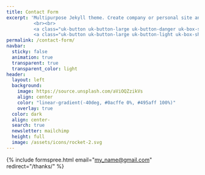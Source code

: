```yaml
---
title: Contact Form
excerpt: 'Multipurpose Jekyll theme. Create company or personal site and host on GitHub for free.
          <br><br>
          <a class="uk-button uk-button-large uk-button-danger uk-box-shadow-medium hvr-up" href="https://github.com/ivanchromjak/jekyll-theme-plus/fork"><span uk-icon="github"></span> Fork on GitHub</a> &nbsp;
          <a class="uk-button uk-button-large uk-button-light uk-box-shadow-medium hvr-up" href="https://github.com/ivanchromjak/jekyll-theme-plus/fork"><span uk-icon="copy"></span> Documentation</a>'
permalink: /contact-form/
navbar:
  sticky: false
  animation: true
  transparent: true
  transparent_color: light
header:
  layout: left
  background:
    image: https://source.unsplash.com/aViOQZzikVs
    align: center
    color: "linear-gradient(-40deg, #0acffe 0%, #495aff 100%)"
    overlay: true
  color: dark
  align: center-
  search: true
  newsletter: mailchimp
  height: full
  image: /assets/icons/rocket-2.svg
---
```


{% include formspree.html email="my_name@gmail.com" redirect="/thanks/" %}
